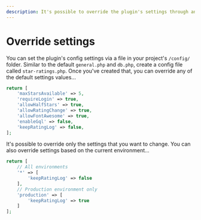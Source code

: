 ```yaml
---
description: It's possible to override the plugin's settings through an environment-aware config file.
---
```


# Override settings

You can set the plugin's config settings via a file in your project's `/config/` folder. Similar to the default `general.php` and `db.php`, create a config file called `star-ratings.php`. Once you've created that, you can override any of the default settings values...

```php
return [
    'maxStarsAvailable' => 5,
    'requireLogin' => true,
    'allowHalfStars' => true,
    'allowRatingChange' => true,
    'allowFontAwesome' => true,
    'enableGql' => false,
    'keepRatingLog' => false,
];
```

It's possible to override only the settings that you want to change. You can also override settings based on the current environment...

```php
return [
    // All environments
    '*' => [
        'keepRatingLog' => false
    ],
    // Production environment only
    'production' => [
        'keepRatingLog' => true
    ]
];
```
